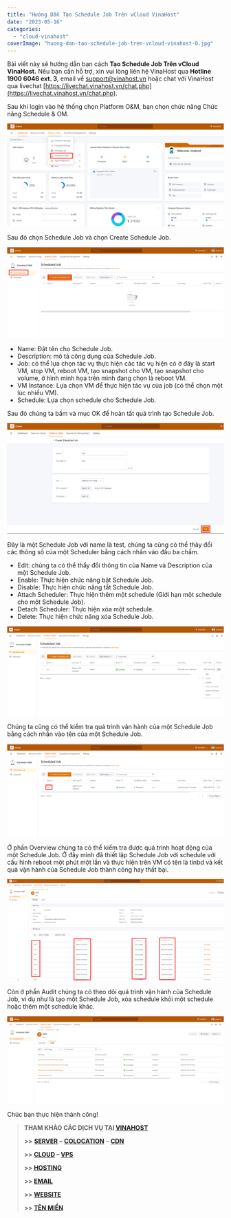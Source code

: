 ```yaml
---
title: "Hướng Dẫn Tạo Schedule Job Trên vCloud VinaHost"
date: "2023-05-16"
categories: 
  - "cloud-vinahost"
coverImage: "huong-dan-tao-schedule-job-tren-vcloud-vinahost-0.jpg"
---
```


Bài viết này sẽ hướng dẫn bạn cách **Tạo Schedule Job Trên vCloud VinaHost.** Nếu bạn cần hỗ trợ, xin vui lòng liên hệ VinaHost qua **Hotline 1900 6046 ext. 3**, email về [support@vinahost.vn](mailto:support@vinahost.vn) hoặc chat với VinaHost qua livechat [https://livechat.vinahost.vn/chat.php](https://livechat.vinahost.vn/chat.php).

Sau khi login vào hệ thống chọn Platform O&M, bạn chọn chức năng Chức năng Schedule & OM.

![](images/huong-dan-tao-schedule-job-tren-vcloud-vinahost-1.png)

Sau đó chọn Schedule Job và chọn Create Schedule Job.

![](images/huong-dan-tao-schedule-job-tren-vcloud-vinahost-2.png)

- Name: Đặt tên cho Schedule Job.
- Description: mô tả công dụng của Schedule Job.
- Job: có thể lựa chọn tác vụ thực hiện các tác vụ hiện có ở đây là start VM, stop VM, reboot VM, tạo snapshot cho VM, tạo snapshot cho volume, ở hình minh họa trên mình đang chọn là reboot VM.
- VM Instance: Lựa chọn VM để thực hiện tác vụ của job (có thể chọn một lúc nhiều VM).
- Schedule: Lựa chọn schedule cho Schedule Job.

Sau đó chúng ta bấm và mục OK để hoàn tất quá trình tạo Schedule Job.

![](images/huong-dan-tao-schedule-job-tren-vcloud-vinahost-3.png)

Đây là một Schedule Job với name là test, chúng ta cũng có thể thây đổi các thông số của một Scheduler bằng cách nhấn vào đấu ba chấm.

- Edit: chúng ta có thể thẩy đổi thông tin của Name và Description của một Schedule Job.
- Enable: Thực hiện chức năng bật Schedule Job.
- Disable: Thực hiện chức năng tắt Schedule Job.
- Attach Scheduler: Thực hiện thêm một schedule (Giới hạn một schedule cho một Schedule Job).
- Detach Scheduler: Thực hiện xóa một schedule.
- Delete: Thực hiện chức năng xóa Schedule Job.

![](images/huong-dan-tao-schedule-job-tren-vcloud-vinahost-4.png)

Chúng ta cũng có thể kiểm tra quá trình vận hành của một Schedule Job bằng cách nhấn vào tên của một Schedule Job.

![](images/huong-dan-tao-schedule-job-tren-vcloud-vinahost-5.png)

Ở phần Overview chúng ta có thể kiểm tra được quá trình hoạt động của một Schedule Job. Ở đây mình đã thiết lập Schedule Job với schedule với cấu hình reboot một phút một lần và thực hiện trên VM có tên là tinbd và kết quả vận hành của Schedule Job thành công hay thất bại.

![Schedule Job](images/huong-dan-tao-schedule-job-tren-vcloud-vinahost-6.png)

Còn ở phần Audit chúng ta có theo dõi quá trình vận hành của Schedule Job, ví dụ như là tạo một Schedule Job, xóa schedule khỏi một schedule hoặc thêm một schedule khác.

![](images/huong-dan-tao-schedule-job-tren-vcloud-vinahost-7.png)

Chúc bạn thực hiện thành công!

> **THAM KHẢO CÁC DỊCH VỤ TẠI [VINAHOST](https://vinahost.vn/)**
> 
> **\>>** [**SERVER**](https://vinahost.vn/thue-may-chu-rieng/) **–** [**COLOCATION**](https://vinahost.vn/colocation.html) – [**CDN**](https://vinahost.vn/dich-vu-cdn-chuyen-nghiep)
> 
> **\>> [CLOUD](https://vinahost.vn/cloud-server-gia-re/) – [VPS](https://vinahost.vn/vps-ssd-chuyen-nghiep/)**
> 
> **\>> [HOSTING](https://vinahost.vn/wordpress-hosting)**
> 
> **\>> [EMAIL](https://vinahost.vn/email-hosting)**
> 
> **\>> [WEBSITE](http://vinawebsite.vn/)**
> 
> **\>> [TÊN MIỀN](https://vinahost.vn/ten-mien-gia-re/)**
